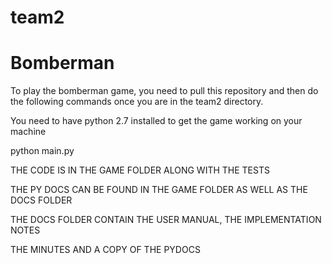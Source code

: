 team2
=====
# Bomberman #

<p>To play the bomberman game, you need to pull this repository and then do the following commands once you are in the team2 directory.</p>

<p>You need to have python 2.7 installed to get the game working on your machine</p>

python main.py

THE CODE IS IN THE GAME FOLDER ALONG WITH THE TESTS

THE PY DOCS CAN BE FOUND IN THE GAME FOLDER AS WELL AS THE DOCS FOLDER

THE DOCS FOLDER CONTAIN THE USER MANUAL, THE IMPLEMENTATION NOTES

THE MINUTES AND A COPY OF THE PYDOCS


